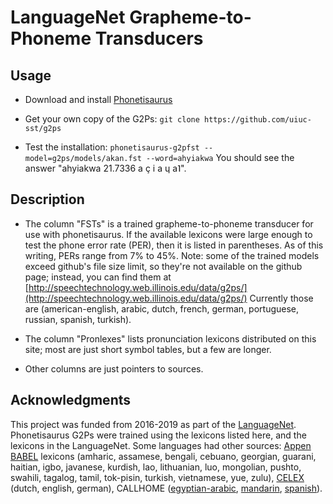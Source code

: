 # LanguageNet Grapheme-to-Phoneme Transducers

## Usage

* Download and install
[Phonetisaurus](https://github.com/AdolfVonKleist/Phonetisaurus)

* Get your own copy of the G2Ps: `git clone https://github.com/uiuc-sst/g2ps`

* Test the installation: `phonetisaurus-g2pfst --model=g2ps/models/akan.fst --word=ahyiakwa`
You should see the answer "ahyiakwa	21.7336	a ç i a ɥ a˥".

## Description

* The column "FSTs" is a trained grapheme-to-phoneme transducer for
use with phonetisaurus.  If the available lexicons were large enough
to test the phone error rate (PER), then it is listed in parentheses.
As of this writing, PERs range from 7\% to 45\%.  Note: some of the
trained models exceed github's file size limit, so they're not available
on the github page; instead, you can find them at
[http://speechtechnology.web.illinois.edu/data/g2ps/](http://speechtechnology.web.illinois.edu/data/g2ps/)
Currently those are (american-english, arabic, dutch, french, german,
portuguese, russian, spanish, turkish).

* The column "Pronlexes" lists pronunciation lexicons distributed on
this site; most are just short symbol tables, but a few are longer.

* Other columns are just pointers to sources.

## Acknowledgments

This project was funded from 2016-2019 as part of the
[LanguageNet](http://www.isle.illinois.edu/sst/research/darpa2015/index.html).
Phonetisaurus G2Ps were trained using the lexicons listed here, and
the lexicons in the LanguageNet.  Some languages had other sources:
[Appen BABEL](https://www.iarpa.gov/index.php/research-programs/babel)
lexicons (amharic, assamese, bengali, cebuano, georgian, guarani,
haitian, igbo, javanese, kurdish, lao, lithuanian, luo, mongolian,
pushto, swahili, tagalog, tamil, tok-pisin, turkish, vietnamese, yue,
zulu), [CELEX](https://catalog.ldc.upenn.edu/ldc96l14) (dutch,
english, german), CALLHOME
([egyptian-arabic](https://catalog.ldc.upenn.edu/LDC99L22),
[mandarin](https://catalog.ldc.upenn.edu/LDC96L15),
[spanish](https://catalog.ldc.upenn.edu/LDC96L16)).
	
